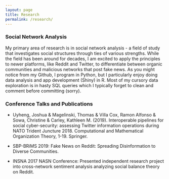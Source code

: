 ```yaml
---
layout: page
title: Research
permalink: /research/
---
```



### Social Network Analysis

My primary area of research is in social network analysis - a field of study that investigates social structures through ties of various strengths. While the field has been around for decades, I am excited to apply the principles to newer platforms, like Reddit and Twitter, to differentiate between organic communities and malicious networks that post fake news. As you might notice from my Github, I program in Python, but I particularly enjoy doing data analysis and app development (Shiny) in R. Most of my cursory data exploration is in hasty SQL queries which I typically forget to clean and comment before committing (sorry).

### Conference Talks and Publications
* Uyheng, Joshua & Magelinski, Thomas & Villa Cox, Ramon Alfonso & Sowa, Christine & Carley, Kathleen M. (2019). Interoperable pipelines for social cyber-security: assessing Twitter information operations during NATO Trident Juncture 2018. Computational and Mathematical Organization Theory, 1-19. Springer. 

* SBP-BRiMS 2019: Fake News on Reddit: Spreading Disinformation to Diverse Communities. 

* INSNA 2017 NASN Conference: Presented independent research project into cross-network sentiment analysis analyzing
social balance theory on Reddit.
